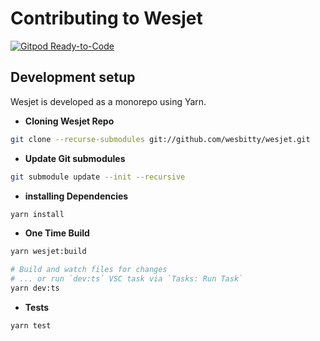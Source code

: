 # Contributing to Wesjet

[![Gitpod Ready-to-Code](https://img.shields.io/badge/Gitpod-ready--to--code-908a85?logo=gitpod)](https://gitpod.io/#https://github.com/wesbitty/wesjet)

## Development setup

Wesjet is developed as a monorepo using Yarn.

* **Cloning Wesjet Repo**

```sh
git clone --recurse-submodules git://github.com/wesbitty/wesjet.git
```

* **Update Git submodules**

```sh
git submodule update --init --recursive
```

* **installing Dependencies**

```sh
yarn install
```

* **One Time Build**

```sh
yarn wesjet:build

# Build and watch files for changes
# ... or run `dev:ts` VSC task via `Tasks: Run Task`
yarn dev:ts
```

* **Tests**

```sh
yarn test
```
